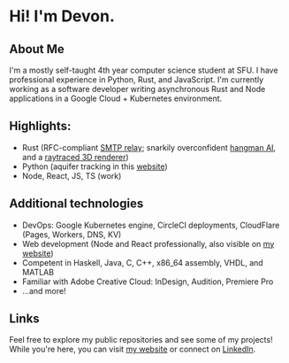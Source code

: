 # Hi! I'm Devon.

## About Me
I'm a mostly self-taught 4th year computer science student at SFU. I have professional experience in Python, Rust, and JavaScript. I'm currently working as a software developer writing asynchronous Rust and Node applications in a Google Cloud + Kubernetes environment.

## Highlights:
- Rust (RFC-compliant [SMTP relay](https://github.com/mademast/sail); snarkily overconfident [hangman AI](https://github.com/novedevo/lose_at_hangman_rs), and a [raytraced 3D renderer](https://github.com/novedevo/raytracer))
- Python (aquifer tracking in this [website](https://github.com/novedevo/watertable))
- Node, React, JS, TS (work)

## Additional technologies
- DevOps: Google Kubernetes engine, CircleCI deployments, CloudFlare (Pages, Workers, DNS, KV)
- Web development (Node and React professionally, also visible on [my website](https://nove.dev))
- Competent in Haskell, Java, C, C++, x86_64 assembly, VHDL, and MATLAB
- Familiar with Adobe Creative Cloud: InDesign, Audition, Premiere Pro
- ...and more!

## Links
Feel free to explore my public repositories and see some of my projects!
While you're here, you can visit [my website](https://nove.dev)
or connect on [LinkedIn](https://linkedin.com/in/devon-burnham-7602751a5/).
